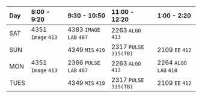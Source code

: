 | Day | 8:00 - 9:20        | 9:30 - 10:50             | 11:00 - 12:20            | 1:00 - 2:20           | 
| :---| :------------------| :------------------------| :------------------------| :---------------------| 
|SAT  | 4351 `Image` `413` | 4383 `IMAGE LAB` `407`   | 2263 `ALGO` `413`        |                       |
|SUN  |                    | 4349 `MIS` `419`         | 2317 `PULSE` `315(TB)`   | 2109 `EE` `412`       |
|MON  | 4351 `Image` `413` | 2366 `PULSE LAB` `407`   | 2263 `ALGO` `413`        | 2264 `ALGO LAB` `410` |
|TUES |                    | 4349 `MIS` `419`         | 2317 `PULSE` `315(TB)`   | 2109 `EE` `412`       |
